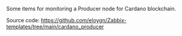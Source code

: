 Some items for monitoring a Producer node for Cardano blockchain.

Source code: https://github.com/eloygn/Zabbix-templates/tree/main/cardano_producer
